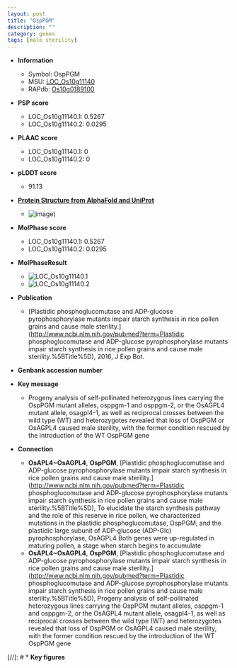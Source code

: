 ```yaml
---
layout: post
title: "OspPGM"
description: ""
category: genes
tags: [male sterility]
---
```


* **Information**  
    + Symbol: OspPGM  
    + MSU: [LOC_Os10g11140](http://rice.plantbiology.msu.edu/cgi-bin/ORF_infopage.cgi?orf=LOC_Os10g11140)  
    + RAPdb: [Os10g0189100](http://rapdb.dna.affrc.go.jp/viewer/gbrowse_details/irgsp1?name=Os10g0189100)  

* **PSP score**  
    + LOC_Os10g11140.1: 0.5267 
    + LOC_Os10g11140.2: 0.0295 

* **PLAAC score**  
    + LOC_Os10g11140.1: 0 
    + LOC_Os10g11140.2: 0 

* **pLDDT score**
    + 91.13

* **[Protein Structure from AlphaFold and UniProt](https://www.uniprot.org/uniprotkb/Q33AE4/entry#structure)**
    + ![image](https://ricepsp.github.io/images/Q3/AF-Q33AE4-F1.png))

* **MolPhase score**
    + LOC_Os10g11140.1: 0.5267
    + LOC_Os10g11140.2: 0.0295

* **MolPhaseResult**
    + ![LOC_Os10g11140.1](https://ricepsp.github.io/pictures/LOC_Os10g/LOC_Os10g11140.1.png)
    + ![LOC_Os10g11140.2](https://ricepsp.github.io/pictures/LOC_Os10g/LOC_Os10g11140.2.png)

* **Publication**  
    + [Plastidic phosphoglucomutase and ADP-glucose pyrophosphorylase mutants impair starch synthesis in rice pollen grains and cause male sterility.](http://www.ncbi.nlm.nih.gov/pubmed?term=Plastidic phosphoglucomutase and ADP-glucose pyrophosphorylase mutants impair starch synthesis in rice pollen grains and cause male sterility.%5BTitle%5D), 2016, J Exp Bot.

* **Genbank accession number**  

* **Key message**  
    + Progeny analysis of self-pollinated heterozygous lines carrying the OspPGM mutant alleles, osppgm-1 and osppgm-2, or the OsAGPL4 mutant allele, osagpl4-1, as well as reciprocal crosses between the wild type (WT) and heterozygotes revealed that loss of OspPGM or OsAGPL4 caused male sterility, with the former condition rescued by the introduction of the WT OspPGM gene

* **Connection**  
    + __OsAPL4~OsAGPL4__, __OspPGM__, [Plastidic phosphoglucomutase and ADP-glucose pyrophosphorylase mutants impair starch synthesis in rice pollen grains and cause male sterility.](http://www.ncbi.nlm.nih.gov/pubmed?term=Plastidic phosphoglucomutase and ADP-glucose pyrophosphorylase mutants impair starch synthesis in rice pollen grains and cause male sterility.%5BTitle%5D), To elucidate the starch synthesis pathway and the role of this reserve in rice pollen, we characterized mutations in the plastidic phosphoglucomutase, OspPGM, and the plastidic large subunit of ADP-glucose (ADP-Glc) pyrophosphorylase, OsAGPL4 Both genes were up-regulated in maturing pollen, a stage when starch begins to accumulate
    + __OsAPL4~OsAGPL4__, __OspPGM__, [Plastidic phosphoglucomutase and ADP-glucose pyrophosphorylase mutants impair starch synthesis in rice pollen grains and cause male sterility.](http://www.ncbi.nlm.nih.gov/pubmed?term=Plastidic phosphoglucomutase and ADP-glucose pyrophosphorylase mutants impair starch synthesis in rice pollen grains and cause male sterility.%5BTitle%5D), Progeny analysis of self-pollinated heterozygous lines carrying the OspPGM mutant alleles, osppgm-1 and osppgm-2, or the OsAGPL4 mutant allele, osagpl4-1, as well as reciprocal crosses between the wild type (WT) and heterozygotes revealed that loss of OspPGM or OsAGPL4 caused male sterility, with the former condition rescued by the introduction of the WT OspPGM gene

[//]: # * **Key figures**  


